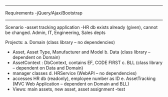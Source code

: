 _______________________________________
Requirements
-jQuery/Ajax/Bootstrap

_______________________________________
Scenario
-asset tracking application
-HR db exists already (given), cannot be changed. Admin, IT, Engineering, Sales depts

Projects:
a.	Domain (class library  – no dependencies) 
  - Asset, Asset Type, Manufacturer and Model 
b.	Data (class library – dependent on Domain) 
  - AssetContext : DbContext, contains EF, CODE FIRST
c.	BLL (class library – dependent on Data and Domain) 
  - manager classes
d.	HRService (WebAPI – no dependencies) 
  - accesses HR db (readonly), employee number as ID
e.	AssetTracking (MVC Web Application – dependent on Domain and BLL)
  - Views: main assets, new asset, asset assignment
    -test

